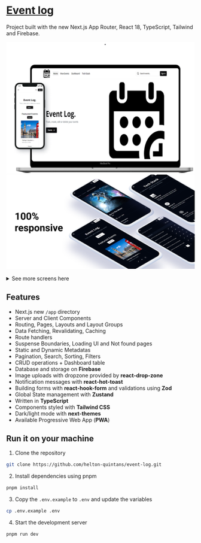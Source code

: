 # [Event log]("https://pierce-event-log.vercel.app/")


Project built with the new Next.js App Router, React 18, TypeScript, Tailwind and Firebase.

[![Event Log](./public/images/event-log-screens.png)](https://pierce-event-log.vercel.app/)
[![Events Dashbord](./public/images/event-log-full-responsive.png)](https://pierce-event-log.vercel.app/)

<details>
  <summary>See more screens here</summary>
  
  [![Events Dashbord](./public/images/event-log-screen.png)](https://pierce-event-log.vercel.app/)
  [![Events Dashbord](./public/images/event-log-table-screen.png)](https://pierce-event-log.vercel.app/)
  [![Events Dashbord](./public/images/event-log-tech-stack-screen.png)](https://pierce-event-log.vercel.app/)
  [![Events Dashbord](./public/images/event-log-global-search-screen.png)](https://pierce-event-log.vercel.app/)
  

</details>

## Features

- Next.js new `/app` directory
- Server and Client Components
- Routing, Pages, Layouts and Layout Groups
- Data Fetching, Revalidating, Caching
- Route handlers
- Suspense Boundaries, Loading UI and Not found pages
- Static and Dynamic Metadatas
- Pagination, Search, Sorting, Filters
- CRUD operations + Dashboard table
- Database and storage on **Firebase**
- Image uploads with dropzone provided by **react-drop-zone**
- Notification messages with **react-hot-toast**
- Building forms with **react-hook-form** and validations using **Zod**
- Global State management with **Zustand**
- Written in **TypeScript**
- Components styled with **Tailwind CSS**
- Dark/light mode with **next-themes**
- Available Progressive Web App (**PWA**)

## Run it on your machine

1. Clone the repository

```bash
git clone https://github.com/helton-quintans/event-log.git
```

2. Install dependencies using pnpm

```bash
pnpm install
```

3. Copy the `.env.example` to `.env` and update the variables

```bash
cp .env.example .env
```

4. Start the development server

```bash
pnpm run dev
```
